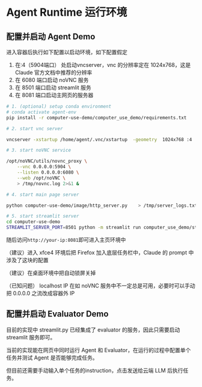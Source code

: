 # Agent Runtime 运行环境

## 配置并启动 Agent Demo

进入容器后执行如下配置以启动环境，如下配置假定
1. 在:4（5904端口） 处启动vncserver，vnc 的分辨率定在 1024x768，这是 Claude 官方文档中推荐的分辨率
2. 在 6080 端口启动 noVNC 服务
3. 在 8501 端口启动 streamlit 服务
4. 在 8081 端口启动主网页的服务器

```bash
# 1. (optional) setup conda environment
# conda activate agent-env
pip install -r computer-use-demo/computer_use_demo/requirements.txt

# 2. start vnc server 

vncserver -xstartup /home/agent/.vnc/xstartup  -geometry  1024x768 :4

# 3. start noVNC service

/opt/noVNC/utils/novnc_proxy \
    --vnc 0.0.0.0:5904 \
    --listen 0.0.0.0:6080 \
    --web /opt/noVNC \
    > /tmp/novnc.log 2>&1 &

# 4. start main page server 

python computer-use-demo/image/http_server.py    > /tmp/server_logs.txt 2>&1 &

# 5. start streamlit server 
cd computer-use-demo
STREAMLIT_SERVER_PORT=8501 python -m streamlit run computer_use_demo/streamlit.py
```
随后访问`http://your-ip:8081`即可进入主页环境中

（建议）进入 xfce4 环境后把 Firefox 加入底层任务栏中，Claude 的 prompt 中涉及了这块的配置

（建议）在桌面环境中把自动锁屏关掉

（已知问题） localhost IP 在如 noVNC 服务中不一定总是可用，必要时可以手动把 0.0.0.0 之流改成容器外 IP

## 配置并启动 Evaluator Demo
目前的实现中 streamlit.py 已经集成了 evaluator 的服务，因此只需要启动 streamlit 服务即可。

当前的实现能在网页中同时运行 Agent 和 Evaluator，在运行的过程中配置单个任务并测试 Agent 是否能够完成任务。

但目前还需要手动输入单个任务的instruction，点击发送给云端 LLM 后执行任务。